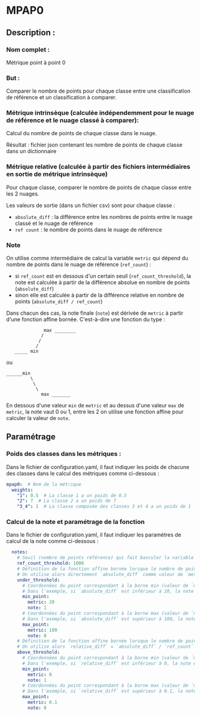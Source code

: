 # MPAP0

## Description :

### Nom complet :

Métrique point à point 0

### But :

Comparer le nombre de points pour chaque classe entre une classification de référence et un classification à comparer.

### Métrique intrinsèque (calculée indépendemment pour le nuage de référence et le nuage classé à comparer):

Calcul du nombre de points de chaque classe dans le nuage.

Résultat : fichier json contenant les nombre de points de chaque classe dans un dictionnaire

### Métrique relative (calculée à partir des fichiers intermédiaires en sortie de métrique intrinsèque)

Pour chaque classe, comparer le nombre de points de chaque classe entre les 2 nuages.

Les valeurs de sortie (dans un fichier csv) sont pour chaque classe :
- `absolute_diff` : la différence entre les nombres de points entre le nuage classé et le nuage de référence
- `ref count` : le nombre de points dans le nuage de référence

### Note

On utilise comme intermédiaire de calcul la variable `metric` qui dépend du nombre de points dans le nuage de référence (`ref_count`) :
- si `ref_count` est en dessous d'un certain seuil (`ref_count_threshold`), la note est calculée à partir de la différence absolue en nombre de points (`absolute_diff`)
- sinon elle est calculée à partir de la différence relative en nombre de points (`absolute_diff / ref_count`)

Dans chacun des cas, la note finale (`note`) est dérivée de `metric` à partir d'une fonction affine bornée. C'est-à-dire une fonction du type :

```
              max ________
             /
            /
           /
   _____ min
```

ou
```
______min
         \
          \
           \
             max _______
```

En dessous d'une valeur `min` de `metric` et au dessus d'une valeur `max` de `metric`, la note vaut 0 ou 1, entre les 2 on utilise une fonction
affine pour calculer la valeur de `note`.

## Paramétrage

### Poids des classes dans les métriques :

Dans le fichier de configuration.yaml, il faut indiquer les poids de chacune des classes dans le calcul des métriques comme ci-dessous :

```yaml
mpap0:  # Nom de la métrique
  weights:
    "1": 0.5  # La classe 1 a un poids de 0.5
    "2": 7  # La classe 2 a un poids de 7
    "3_4": 1  # La classe composée des classes 3 et 4 a un poids de 1
```

### Calcul de la note et paramétrage de la fonction

Dans le fichier de configuration.yaml, il faut indiquer les paramètres de calcul de la note comme ci-dessous :
```yaml
  notes:
    # Seuil (nombre de points référence) qui fait basculer la variable `metric` entre les 2 méthodes de calcul
    ref_count_threshold: 1000
    # Définition de la fonction affine bornée lorsque le nombre de points référence pour la classe donnée est EN DESSOUS de`ref_count_threshold`
    # On utilise alors directement `absolute_diff` comme valeur de `metric`
    under_threshold:
      # Coordonnées du point correspondant à la borne min (valeur de `metric` en dessous de laquelle `note` vaut toujours la valeur précisée ici)
      # Dans l'exemple, si `absolute_diff` est inférieur à 20, la note est à 1
      min_point:
        metric: 20
        note: 1
      # Coordonnées du point correspondant à la borne max (valeur de `metric` au dessus de laquelle `note` vaut toujours la valeur précisée ici)
      # Dans l'exemple, si `absolute_diff` est supérieur à 100, la note est à 0
      max_point:
        metric: 100
        note: 0
    # Définition de la fonction affine bornée lorsque le nombre de points référence pour la classe donnée est AU DESSUS de`ref_count_threshold`
    # On utilise alors `relative_diff` = `absolute_diff` / `ref_count` comme valeur de `metric`
    above_threshold:
      # Coordonnées du point correspondant à la borne min (valeur de `metric` en dessous de laquelle `note` vaut toujours la valeur précisée ici)
      # Dans l'exemple, si `relative_diff` est inférieur à 0, la note est à 1
      min_point:
        metric: 0
        note: 1
      # Coordonnées du point correspondant à la borne max (valeur de `metric` au dessus de laquelle `note` vaut toujours la valeur précisée ici)
      # Dans l'exemple, si `relative_diff` est supérieur à 0.1, la note est à 0
      max_point:
        metric: 0.1
        note: 0
```
